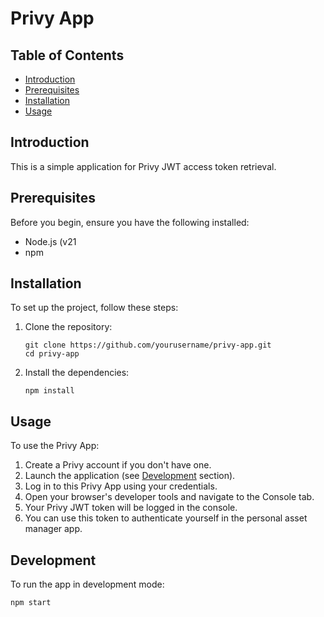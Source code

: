 # Privy App

## Table of Contents

- [Introduction](#introduction)
- [Prerequisites](#prerequisites)
- [Installation](#installation)
- [Usage](#usage)

## Introduction

This is a simple application for Privy JWT access token retrieval.

## Prerequisites

Before you begin, ensure you have the following installed:

- Node.js (v21
- npm

## Installation

To set up the project, follow these steps:

1. Clone the repository:

   ```
   git clone https://github.com/yourusername/privy-app.git
   cd privy-app
   ```

2. Install the dependencies:
   ```
   npm install
   ```

## Usage

To use the Privy App:

1. Create a Privy account if you don't have one.
2. Launch the application (see [Development](#development) section).
3. Log in to this Privy App using your credentials.
4. Open your browser's developer tools and navigate to the Console tab.
5. Your Privy JWT token will be logged in the console.
6. You can use this token to authenticate yourself in the personal asset manager app.

## Development

To run the app in development mode:

```
npm start
```
